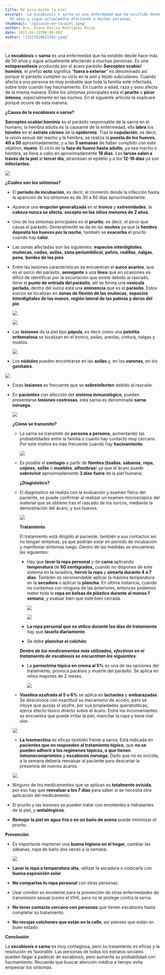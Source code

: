 ```yaml
---
title: Me pica mucho la piel
excerpt: 'La escabiosis o sarna es una enfermedad que ha existido desde hace más de
  50 años y sigue actualmente afectando a muchas personas. '
thumbnail: "/picazon-en-la-piel.jpeg"
author: Dra. Diana Emilia Rodríguez Rojas
date: 2021-04-15T00:00:00Z
avatar: "/1517629621762.jpeg"

---
```

La **escabiosis** o **sarna** es una enfermedad que ha existido desde hace más de 50 años y sigue actualmente afectando a muchas personas. Es una **ectoparasitosis** producida por el ácaro parásito **_Sarcoptes scabiei hominis_**, el prefijo **ecto** significa “**fuera o exterior**” es denominado así porque el parásito cumplen su ciclo en la piel y tejido subcutáneo. Cuando afecta a una persona es muy probable que toda la familia esté infectada, sobre todo cuando hay hacinamiento. En cuanto a edad, raza y sexo afecta de la misma manera. Entre los síntomas principales está el **prurito** o **picor intenso**, especialmente en las noches. En el siguiente artículo te explicaré porqué ocurre de esta manera.

**¿Causa de la escabiosis o sarna?**

**Sarcoptes scabiei hominis** es el parásito responsable de la sarna en el humano, la hembra adulta es la causante de la enfermedad, ella **labra** los **túneles** en el **estrato córneo** de la **epidermis**. Tras la **copulación**, es decir, la unión sexual del macho y la hembra, se realiza la **puesta de los huevos**, **40 a 50** aproximadamente,  y a las **5 semanas** de haber cumplido con este objetivo, **muere**. El ciclo de la **fase de huevo hasta adulto**, ya sea macho o hembra, se lleva a cabo en aproximadamente **18 días**. Las **larvas salen a través de la piel** al **tercer día**, atraviesan el epitelio y a los **12-16 días** ya son **infectantes**.

![](/sarcoptes_scabiei_1950_000.jpeg)

**¿Cuáles son los síntomas?**

* El **periodo de incubación**, es decir, el momento desde la infección hasta la aparición de los síntomas es de 30 a 60 días aproximadamente.
* Aparece una **erupción generalizada** en el **tronco** y **extremidades**, la **cabeza nunca se afecta**, **excepto en los niños menores de 2 años**.
* Uno de los síntomas principales es el **prurito**, es decir, el picor que causa el parásito. Generalmente se da en las **noches** ya que la **hembra deposita los huevos por la noche**, también se **exacerba** el prurito cuando hay **calor**.
* Las zonas afectadas son las siguientes: **espacios interdigitales**, **muñecas**, **codos**, **axilas**, **zona periumbilical**, **pelvis**, **rodillas**, **nalgas**, **pene**, **bordes de los pies**.
* Entre las lesiones características se encuentran el **surco acarino**, que es el surco del parásito, **semejante** a una **línea** que en ocasiones es difícil de identificar por la excoriación que existe debido al rascado, tiene el **punto de entrada del parásito**, allí se forma una **vesícula perlada**, dentro del surco está una **eminencia** que es el **parásito**. Estos surcos se localizan en **zonas de flexión de las muñecas**, **espacios interdigitales de las manos**, **región lateral de las palmas y dorso del pie**.

  ![](/captura-de-pantalla-2021-04-15-a-la-s-5-26-24-p-m.png)

  ![](/captura-de-pantalla-2021-04-15-a-la-s-5-26-37-p-m.png)
* Las **lesiones** de la piel tipo **pápula**, es decir como una **pelotita eritematosa** se localizan en el tronco, axilas, areolas, cintura, nalgas y muslos.

  ![](/640px-acarodermatitis_hand.jpeg)
* Los **nódulos** pueden encontrarse en las **axilas** y, en los **varones**, en los **genitales**.

![](/captura-de-pantalla-2021-04-15-a-la-s-5-33-45-p-m.png)

* Estas **lesiones** es frecuente que se **sobreinfecten** debido al rascado.
* En **pacientes** con afección del **sistema inmunológico**, pueden presentarse **lesiones costrosas**, esta sarna es denominada **sarna noruega**.

  ![](/captura-de-pantalla-2021-04-15-a-la-s-5-41-50-p-m.png)

  **¿Cómo se transmite?**
  * La sarna se transmite de **persona a persona**, aumentando las probabilidades entre la familia o cuanto hay contacto muy cercano. Por este motivo es más frecuente cuando hay **hacinamiento**.

    ![](/demodex-2.jpeg)
  * Es posible el **contagio** a partir de **fómites (toallas**, **sábanas**, **ropa**, **cojines**, **sofás** o **muebles**, **alfombras**) ya que el ácaro puede **sobrevivir** aproximadamente **3 días** **fuera** de la piel humana.

    **¿Diagnóstico?**
  * El diagnóstico se realiza con la evaluación y examen físico del paciente, se puede confirmar al realizar un examen microscópico del material que se obtiene tras el rascado de los surcos, mediante la demostración del ácaro, y sus huevos.

    ![](/trust-tru-katsande-6q5qg8iigro-unsplash-1.jpg)

    **Tratamiento**

    El tratamiento está dirigido al paciente, también a sus contactos así no tengan síntomas, ya que podrían estar en periodo de incubación  y manifestar síntomas luego. Dentro de las medidas se encuentras las siguientes:
    * Hay que **lavar la ropa personal** y de **cama** aplicando **temperatura** de **60 centígrados,** cuando no dispones de este sistema en la lavadora, **hervir la ropa** y **airearla durante 4 a 7 días**. También es recomendable aplicar la máxima temperatura en la **secadora** o aplicar la **plancha**. En última instancia, cuando no contamos con ninguna de las anteriores, entonces podemos meter toda la **ropa en bolsas de plástico durante al menos 1 semana**, y evaluar bien que esté bien cerrada.

      ![](/matar-acaros-en-un-colchon-con-plancha.jpeg)

      ![](/ropa-usada-en-bolsa-de-plastico-para-ser-entregada-la-caridad-bolsas-el-suelo-grano-madera-delante-pared-blanca-167110006.jpeg)
    * **La ropa personal que se utilice durante los días de tratamiento** hay que **lavarla diariamente**.
    * Se debe **planchar el colchón**.

    **_Dentro de los medicamentos más utilizados, efectivos en el tratamiento de escabiosis se encuentran los siguientes_**:
    * La **permetrina tópica en crema al 5%** es una de las opciones del tratamiento, provoca parálisis y muerte del parásito. Se aplica en niños mayores de 2 meses.

      ![](/chinoin_scabisan_crema_tubo.png)


  * **Vaselina azufrada al  5 o 6%** se aplica en **lactantes** y **embarazadas**. Se desconoce con exactitud su mecanismo de acción, pero se intuye que quizás el azufre, por sus propiedades queratolíticas, ejerce efecto tóxico directo sobre el ácaro. Entre los inconvenientes se encuentra que puede irritar la piel, manchar la ropa y tiene mal olor.

  ![](/m_ch7100.jpeg)
  * **La Ivermectina** es eficaz también frente a sarna. Está indicada en **pacientes que no responden al tratamiento tópico**, que **no se pueden adherir a los regímenes tópicos, o que tienen inmunocompromiso** y **escabiosis noruega**. Dado que no es ovicida, a la semana debería reevaluar al paciente para descartar la presencia de nuevos ácaros.

  ![](/ivermectina.png)
* Ninguno de los medicamentos que se aplican es **totalmente ovicida**, por eso hay que **reevaluar a los 7 días** para saber si se necesita otra aplicación del medicamento.
* El prurito y las lesiones se pueden tratar con emolientes e hidratantes de la piel, y **antialérgicos**.
* **Remojar la piel en agua fría o en un baño de avena** puede minimizar el prurito.

**Prevención**

* Es importante mantener una **buena higiene en el hogar**, cambiar las sábanas, ropa de baño dos veces a la semana.

  ![](/img_6985.jpeg)
* **Lavar la ropa a temperatura alta**, utilizar la secadora o colocarla con **buena exposición solar**.
* **No compartas tu ropa personal** con otras personas.
* Usar condón es excelente para la prevención de otras enfermedades de transmisión sexual (como el VIH), pero no te protege contra la sarna.
* **No tener contacto cercano con personas** que tienen escabiosis hasta completar su tratamiento.
* **No recojas colchones que están en la calle**, así pienses que están en buen estado.

**Conclusión**

La **escabiosis o sarna** es muy contagiosa, pero su tratamiento es eficaz y la resolución es favorable. Las personas de todos los estratos sociales pueden llegar a padecer de escabiosis, pero aumenta su probabilidad con hacinamiento. Recuerda que buscar atención médica a tiempo evita empeorar los síntomas.